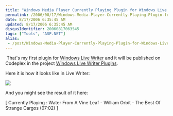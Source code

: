 ```yaml
---
title: "Windows Media Player Currently Playing Plugin for Windows Live Writer"
permalink: /2006/08/17/Windows-Media-Player-Currently-Playing-Plugin-for-Windows-Live-Writer/
date: 8/17/2006 6:35:45 AM
updated: 8/17/2006 6:35:45 AM
disqusIdentifier: 20060817063545
tags: ["Tools", "ASP.NET"]
alias:
 - /post/Windows-Media-Player-Currently-Playing-Plugin-for-Windows-Live-Writer.aspx/index.html
---
```

 That's my first plugin for [Windows Live Writer](http://windowslivewriter.spaces.live.com/) and it will be published on Codeplex in the project [Windows Live Writer Plugins](http://www.codeplex.com/Wiki/View.aspx?ProjectName=WLWPlugins).

Here it is how it looks like in Live Writer:
<!-- more -->

[![](http://www.techheadbrothers.com/images/blog/WindowsMediaPlayerCurrentlyPlayingPlugin_14A84/image0.png)](http://www.techheadbrothers.com/images/blog/WindowsMediaPlayerCurrentlyPlayingPlugin_14A84/image01.png) 

And you might see the result of it here:

[ Currently Playing : Water From A Vine Leaf - William Orbit - The Best Of Strange Cargos (07:02) ]
